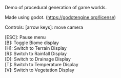 Demo of procedural generation of game worlds.

Made using godot.
(https://godotengine.org/license)


Controls:
\[arrow keys\]: move camera  

\[ESC\]: Pause menu  
\[B\]: Toggle Biome display  
\[H\]: Switch to Terrain Display  
\[R\]: Switch to Rainfall Display  
\[D\]: Switch to Drainage Display  
\[T\]: Switch to Temperature Display  
\[V\]: Switch to Vegetation Display  
